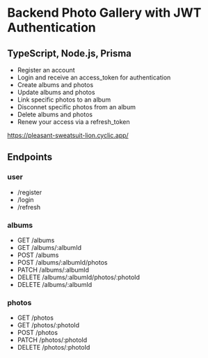# Backend Photo Gallery with JWT Authentication


## TypeScript, Node.js, Prisma

- Register an account
- Login and receive an access_token for authentication
- Create albums and photos
- Update albums and photos
- Link specific photos to an album
- Disconnet specific photos from an album
- Delete albums and photos
- Renew your access via a refresh_token

https://pleasant-sweatsuit-lion.cyclic.app/


## Endpoints

### user 
- /register
- /login
- /refresh

### albums
- GET /albums 
- GET /albums/:albumId
- POST /albums
- POST /albums/:albumId/photos
- PATCH /albums/:albumId
- DELETE /albums/:albumId/photos/:photoId
- DELETE /albums/:albumId

### photos
- GET /photos
- GET /photos/:photoId
- POST /photos
- PATCH /photos/:photoId
- DELETE /photos/:photoId


